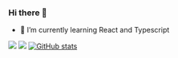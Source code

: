 ### Hi there 👋

- 🌱 I’m currently learning React and Typescript

[<img src="https://img.shields.io/badge/Gmail-D14836?style=for-the-badge&logo=gmail&logoColor=white">](mailto:michalprosniak@gmail.com)
[<img src="https://img.shields.io/badge/LinkedIn-0077B5?style=for-the-badge&logo=linkedin&logoColor=white">](https://www.linkedin.com/in/michal-prosniak/)
[![GitHub stats](https://github-readme-stats.vercel.app/api?username=MichalProsniak&show_icons=true&theme=great-gatsby)](https://github.com/MichalProsniak?tab=repositories)

<!--
**MichalProsniak/MichalProsniak** is a ✨ _special_ ✨ repository because its `README.md` (this file) appears on your GitHub profile.

Here are some ideas to get you started:

- 🔭 I’m currently working on ...
- 🌱 I’m currently learning ...
- 👯 I’m looking to collaborate on ...
- 🤔 I’m looking for help with ...
- 💬 Ask me about ...
- 📫 How to reach me: ...
- 😄 Pronouns: ...
- ⚡ Fun fact: ...
-->
